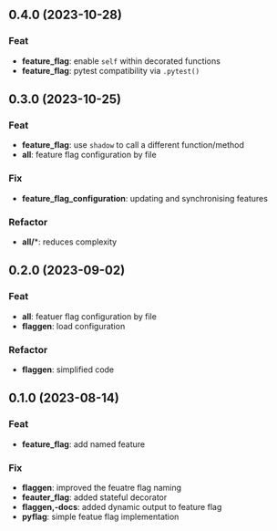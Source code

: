 ## 0.4.0 (2023-10-28)

### Feat

- **feature_flag**: enable `self` within decorated functions
- **feature_flag**: pytest compatibility via `.pytest()`

## 0.3.0 (2023-10-25)

### Feat

- **feature_flag**: use `shadow` to call a different function/method
- **all**: feature flag configuration by file

### Fix

- **feature_flag_configuration**: updating and synchronising features

### Refactor

- **all/***: reduces complexity

## 0.2.0 (2023-09-02)

### Feat

- **all**: featuer flag configuration by file
- **flaggen**: load configuration

### Refactor

- **flaggen**: simplified code

## 0.1.0 (2023-08-14)

### Feat

- **feature_flag**: add named feature

### Fix

- **flaggen**: improved the feuatre flag naming
- **feauter_flag**: added stateful decorator
- **flaggen,-docs**: added dynamic output to feature flag
- **pyflag**: simple featue flag implementation
